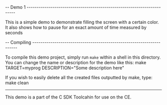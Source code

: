 -- Demo 1 ------------------------------------------------------------------------

This is a simple demo to demonstrate filling the screen with a certain color.
It also shows how to pause for an exact amount of time measured by seconds

-- Compiling ----------------------------------------------------------------------

To compile this demo project, simply run `make` within a shell in
this directory. You can change the name or description for the demo like this:
    make TARGET=myprog DESCRIPTION="Some description here"

If you wish to easily delete all the created files outputted by make, type:
    make clean

----------------------------------------------------------------------------------

This demo is a part of the C SDK Toolcahin for use on the CE.
